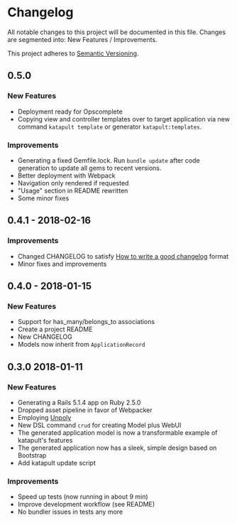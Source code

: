 # Changelog

All notable changes to this project will be documented in this file. Changes are
segmented into: New Features / Improvements.

This project adheres to [Semantic Versioning](http://semver.org/spec/v2.0.0.html).


## 0.5.0

### New Features
- Deployment ready for Opscomplete
- Copying view and controller templates over to target application via new
  command `katapult template` or generator `katapult:templates`.

### Improvements
- Generating a fixed Gemfile.lock. Run `bundle update` after code generation to
  update all gems to recent versions.
- Better deployment with Webpack
- Navigation only rendered if requested
- "Usage" section in README rewritten
- Some minor fixes

## 0.4.1 - 2018-02-16

### Improvements
- Changed CHANGELOG to satisfy [How to write a good changelog](https://makandracards.com/makandra/54223-how-to-write-a-good-changelog) format
- Minor fixes and improvements

## 0.4.0 - 2018-01-15

### New Features
- Support for has_many/belongs_to associations
- Create a project README
- New CHANGELOG
- Models now inherit from `ApplicationRecord`

## 0.3.0 2018-01-11

### New Features
- Generating a Rails 5.1.4 app on Ruby 2.5.0
- Dropped asset pipeline in favor of Webpacker
- Employing [Unpoly](https://unpoly.com)
- New DSL command `crud` for creating Model plus WebUI
- The generated application model is now a transformable example of katapult's features
- The generated application now has a sleek, simple design based on Bootstrap
- Add katapult update script

### Improvements
- Speed up tests (now running in about 9 min)
- Improve development workflow (see README)
- No bundler issues in tests any more
